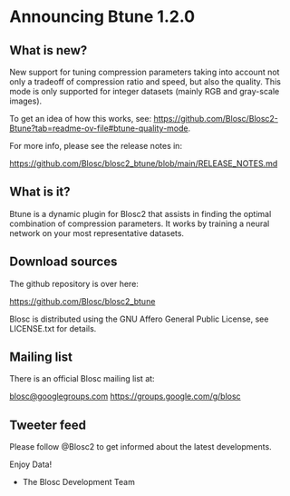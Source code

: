 # Announcing Btune 1.2.0

## What is new?

New support for tuning compression parameters taking into account not only
a tradeoff of compression ratio and speed, but also the quality.
This mode is only supported for integer datasets (mainly RGB and gray-scale
images).

To get an idea of how this works, see:
https://github.com/Blosc/Blosc2-Btune?tab=readme-ov-file#btune-quality-mode.

For more info, please see the release notes in:

https://github.com/Blosc/blosc2_btune/blob/main/RELEASE_NOTES.md


## What is it?

Btune is a dynamic plugin for Blosc2 that assists in finding the optimal combination of compression parameters. It works by training a neural network on your most representative datasets.


## Download sources

The github repository is over here:

https://github.com/Blosc/blosc2_btune

Blosc is distributed using the GNU Affero General Public License,
see LICENSE.txt for details.

## Mailing list

There is an official Blosc mailing list at:

blosc@googlegroups.com
https://groups.google.com/g/blosc

## Tweeter feed

Please follow @Blosc2 to get informed about the latest developments.


Enjoy Data!
- The Blosc Development Team
